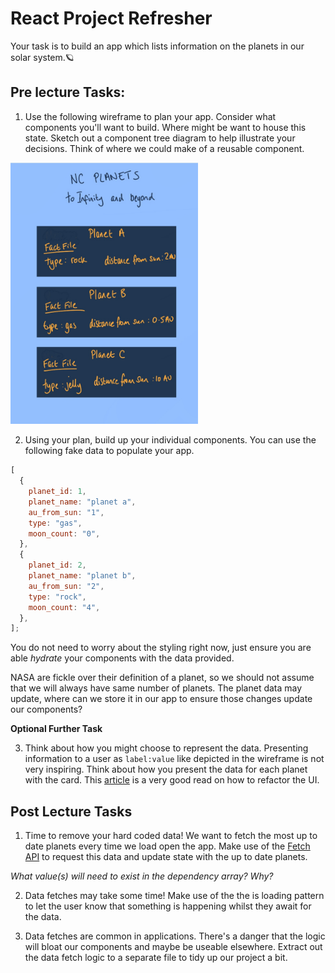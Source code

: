# React Project Refresher

Your task is to build an app which lists information on the planets in our solar system.🪐

## Pre lecture Tasks:

1. Use the following wireframe to plan your app. Consider what components you'll want to build. Where might be want to house this state. Sketch out a component tree diagram to help illustrate your decisions. Think of where we could make of a reusable component.

<img src="wireframe.jpg" alt="react app wireframe" style="width:300px;"/>

2. Using your plan, build up your individual components. You can use the following fake data to populate your app.

```js
[
  {
    planet_id: 1,
    planet_name: "planet a",
    au_from_sun: "1",
    type: "gas",
    moon_count: "0",
  },
  {
    planet_id: 2,
    planet_name: "planet b",
    au_from_sun: "2",
    type: "rock",
    moon_count: "4",
  },
];
```

You do not need to worry about the styling right now, just ensure you are able _hydrate_ your components with the data provided.

NASA are fickle over their definition of a planet, so we should not assume that we will always have same number of planets. The planet data may update, where can we store it in our app to ensure those changes update our components?

**Optional Further Task**

3.  Think about how you might choose to represent the data. Presenting information to a user as `label:value` like depicted in the wireframe is not very inspiring. Think about how you present the data for each planet with the card. This [article](https://www.refactoringui.com/previews/labels-are-a-last-resort) is a very good read on how to refactor the UI.

## Post Lecture Tasks

1. Time to remove your hard coded data! We want to fetch the most up to date planets every time we load open the app. Make use of the [Fetch API](https://developer.mozilla.org/en-US/docs/Web/API/Fetch_API) to request this data and update state with the up to date planets.

_What value(s) will need to exist in the dependency array? Why?_

2. Data fetches may take some time! Make use of the the is loading pattern to let the user know that something is happening whilst they await for the data.

3. Data fetches are common in applications. There's a danger that the logic will bloat our components and maybe be useable elsewhere. Extract out the data fetch logic to a separate file to tidy up our project a bit.
